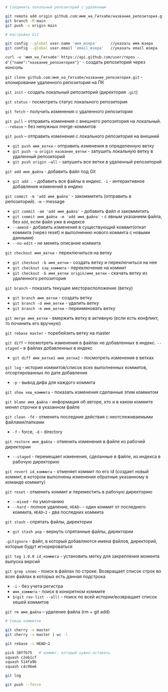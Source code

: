 ```bash
# Соединить локальный репозиторий с удаленным

git remote add origin github.com:имя_на_Гитхабе/название_репозитория.git           
git branch -M main                                                                                       	          
git push -u origin main  
```

```bash
# Настройка Git

git config --global user.name 'имя_юзера'      //указать имя юзера
git config --global user.email 'email_юзера'   //указать email юзера
```

`curl -u 'имя_на_Гитхабе' https://api.github.com/user/repos -d'{"name":"название_репозитория"}'` - создать репозиторий через консоль

`git clone github.com:имя_на_Гитхабе/название_репозитория.git` - клонирование удаленного репозитория на ПК

`git init` - создать локальный репозиторий (директория `.git`)

`git status` - посмотреть статус локального репозитория

`git fetch` - получить изменения с удаленного репозитория

`git pull` – отправить изменения с внешнего репозитория на локальный. `--rebase` – без ненужных merge-коммитов

`git push` – отправить изменения с локального репозитория на внешний
- `git push имя_ветки` - отправить изменения в определенную ветку
- `git push -u origin название_ветки` - запушить локальную ветку в удаленный репозиторий
- `git push origin –all` - запушить все ветки в удаленный репозиторий

`git add имя_файла` - добавить файл под Git 
- `git add .` - добавить все файлы в индекс. `-i` - интерактивное добавление изменений в индекс

`git commit -m 'add имя_файла'` - закоммитить (отправить в репозиторий). `-m` - message
- `git commit -am 'add имя_файла'` - добавить файл и закоммитить
- `git commit имя_файла -m 'add имя_файла'` - с явным указанием файла, без `add`, если файл уже в индексе
- `--amend` - добавить изменения в существующий коммит(откат коммита (через reset) и выполнению нового коммита с новыми данными)
- `--no-edit` - не менять описание коммита

`git checkout имя_ветки` - переключиться на ветку
- `git checkout -b имя_ветки` - создать ветку и переключиться на нее
- `git checkout хэш_коммита` - переключение на коммит
- `git checkout -b имя_ветки origin/имя_ветки` - скачать ветку из удаленного репозитория

`git branch` - показать текущее месторасположение (ветку)
- `git branch имя_ветки` - создать ветку
- `git branch -d имя_ветки` - удалить ветку
- `git branch -m имя_ветки` - переименовать ветку

`git merge имя_ветки` - вмержить ветку в активную (если есть конфликт, то починить его вручную)

`git rebase master` - поребейзить ветку на master

`git diff` – посмотреть изменения в файлах не добавленных в индекс. `--staged` – в файлах добавленных в индекс
- `git diff имя_ветки1 имя_ветки2` - посмотреть изменения в ветках

`git log` - история коммитов/список всех выполненных коммитов, отсортированных по дате добавления
- `-p` - вывод дифа для каждого коммита

`git show хеш_коммита` - показать изменения сделанные этим коммитом

`git blame имя_файла` -  информация об авторе, кто и в каком коммите менял строчки в указанном файле

`git clean -fd` - отменить последние действия с неотслеживаемыми файлами/папками
- `-f` - force, `-d` - directory

`git restore имя_файла` - отменить изменения в файле из рабочей директории
- `--staged` - перемещает изменения, сделанные в файле, из индекса в рабочую директорию

`git revert id_коммита` - отменяет коммит по его id (создает новый коммит, в котором выполнены изменения обратные указанному в команде коммиту)

`git reset` - отменить коммит и переместить в рабочую директорию
- `--mixed` - по умолчанию 
- `--hard` - полное удаление, `HEAD~` - один коммит от последнего коммита, `HEAD~2` - два последних коммита

`git stash` - спрятать файлы, директории
- `git stash pop` - вернуть спрятанные файлы, директории

`.gitignore` - файл, в который добавляются имена файлов, директорий, которые будут игнорироваться

`git tag 1.0.0 id_коммита` - установить метку для закрепления момента выпуска версий

`git grep слово` - поиск в файлах по строке. Возвращает список строк во всех файлах в которых есть данная подстрока
- `-i` - без учета регистра 
- `имя_коммита` - поиск в конкретном коммите
- `$(git rev-list --all)` - поиск по всей истории/возвращает список хешей коммитов

`git rm имя_файла` – удаление файла (rm + git add)

```bash
# Сквош коммитов

git cherry -v master
git cherry -v master | wc -l

git rebase -i HEAD~2

pick 38ffb75   # коммит, который нужно оставить
squash c2eb1cf
squash 514fa9b
squash c4c96e6

git log

git push --force
```

